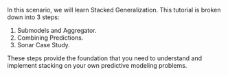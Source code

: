 In this scenario, we will learn Stacked Generalization. This tutorial is broken down into 3 steps:
1. Submodels and Aggregator.
2. Combining Predictions.
3. Sonar Case Study.

These steps provide the foundation that you need to understand and implement stacking on
your own predictive modeling problems.